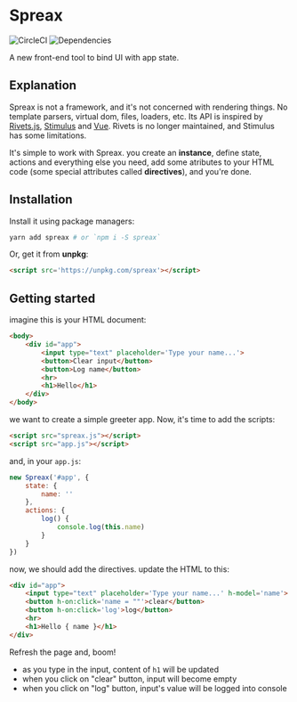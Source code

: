 # Spreax
![CircleCI](https://circleci.com/gh/Hkh12/spreax.svg?style=svg)
![Dependencies](https://david-dm.org/Hkh12/spreax.svg)

A new front-end tool to bind UI with app state.
## Explanation
Spreax is not a framework, and it's not concerned with rendering things. No template parsers, virtual dom, files, loaders, etc. Its API is inspired by [Rivets.js](http://rivetsjs.com), [Stimulus](https://stimulusjs.org) and [Vue](https://vuejs.org). Rivets is no longer maintained, and Stimulus has some limitations.

It's simple to work with Spreax. you create an **instance**, define state, actions and everything else you need, add some atributes to your HTML code (some special attributes called **directives**), and you're done.
## Installation
Install it using package managers:
```sh
yarn add spreax # or `npm i -S spreax`
```
Or, get it from **unpkg**:
```html
<script src='https://unpkg.com/spreax'></script>
```
## Getting started
imagine this is your HTML document:
```html
<body>
	<div id="app">
		<input type="text" placeholder='Type your name...'>
		<button>Clear input</button>
		<button>Log name</button>
		<hr>
		<h1>Hello</h1>
	</div>
</body>
```
we want to create a simple greeter app. Now, it's time to add the scripts:
```html
<script src="spreax.js"></script>
<script src="app.js"></script>
```
and, in your `app.js`:
```js
new Spreax('#app', {
	state: {
		name: ''
	},
	actions: {
		log() {
			console.log(this.name)
		}
	}
})
```
now, we should add the directives. update the HTML to this: 
```html
<div id="app">
	<input type="text" placeholder='Type your name...' h-model='name'>
	<button h-on:click='name = ""'>clear</button>
	<button h-on:click='log'>log</button>
	<hr>
	<h1>Hello { name }</h1>
</div>
```
Refresh the page and, boom! 
- as you type in the input, content of `h1` will be updated
- when you click on "clear" button, input will become empty
- when you click on "log" button, input's value will be logged into console
